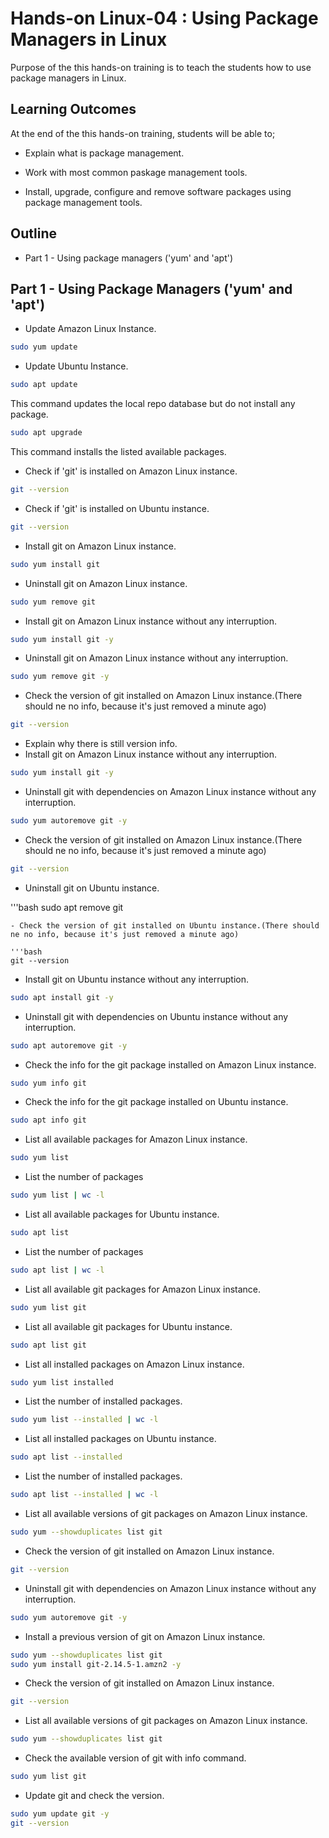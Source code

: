 # Hands-on Linux-04 : Using Package Managers in Linux

Purpose of the this hands-on training is to teach the students how to use package managers in Linux.

## Learning Outcomes

At the end of the this hands-on training, students will be able to;

- Explain what is package management.

- Work with most common paskage management tools.

- Install, upgrade, configure and remove software packages using package management tools.

## Outline

- Part 1 - Using package managers ('yum' and 'apt') 

## Part 1 - Using Package Managers ('yum' and 'apt')

- Update Amazon Linux Instance.

```bash
sudo yum update
```
- Update Ubuntu Instance.

```bash
sudo apt update
```
This command updates the local repo database but do not install any package.

```bash
sudo apt upgrade
```
This command installs the listed available packages.

- Check if 'git' is installed on Amazon Linux instance.

```bash
git --version
```
- Check if 'git' is installed on Ubuntu instance.

```bash
git --version
```
- Install git on Amazon Linux instance.

```bash
sudo yum install git
```
- Uninstall git on Amazon Linux instance.

```bash
sudo yum remove git
```
- Install git on Amazon Linux instance without any interruption.

```bash
sudo yum install git -y
```
- Uninstall git on Amazon Linux instance without any interruption.

```bash
sudo yum remove git -y
```
- Check the version of git installed on Amazon Linux instance.(There should ne no info, because it's just removed a minute ago)

```bash
git --version
```
- Explain why there is still version info.
- Install git on Amazon Linux instance without any interruption.

```bash
sudo yum install git -y
```
- Uninstall git with dependencies on Amazon Linux instance without any interruption.

```bash
sudo yum autoremove git -y
```
- Check the version of git installed on Amazon Linux instance.(There should ne no info, because it's just removed a minute ago)

```bash
git --version
```
- Uninstall git on Ubuntu instance.

'''bash
sudo apt remove git
```
- Check the version of git installed on Ubuntu instance.(There should ne no info, because it's just removed a minute ago)

'''bash
git --version
```
- Install git on Ubuntu instance without any interruption.

```bash
sudo apt install git -y
```
- Uninstall git with dependencies on Ubuntu instance without any interruption.

```bash
sudo apt autoremove git -y
```
- Check the info for the git package installed on Amazon Linux instance.

```bash
sudo yum info git
```
- Check the info for the git package installed on Ubuntu instance.

```bash
sudo apt info git
```
- List all available packages for Amazon Linux instance.

```bash
sudo yum list
```
- List the number of packages

```bash
sudo yum list | wc -l
```

- List all available packages for Ubuntu instance.

```bash
sudo apt list
```
- List the number of packages

```bash
sudo apt list | wc -l
```

- List all available git packages for Amazon Linux instance.

```bash
sudo yum list git
```
- List all available git packages for Ubuntu instance.

```bash
sudo apt list git
```
- List all installed packages on Amazon Linux instance.

```bash
sudo yum list installed
```

- List the number of installed packages.
```bash
sudo yum list --installed | wc -l
```

- List all installed packages on Ubuntu instance.

```bash
sudo apt list --installed
```

- List the number of installed packages.
```bash
sudo apt list --installed | wc -l
```

- List all available versions of git packages on Amazon Linux instance.

```bash
sudo yum --showduplicates list git
```
- Check the version of git installed on Amazon Linux instance.

```bash
git --version
```
- Uninstall git with dependencies on Amazon Linux instance without any interruption.

```bash
sudo yum autoremove git -y
```
- Install a previous version of git on Amazon Linux instance.

```bash
sudo yum --showduplicates list git
sudo yum install git-2.14.5-1.amzn2 -y
```
- Check the version of git installed on Amazon Linux instance.

```bash
git --version
```
- List all available versions of git packages on Amazon Linux instance.

```bash
sudo yum --showduplicates list git
``` 
- Check the available version of git with info command.

```bash
sudo yum list git
```
- Update git and check the version.

```bash
sudo yum update git -y
git --version
```